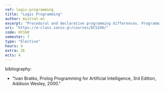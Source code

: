 ```yaml
---
ref: logic-programming
title: "Logic Programming"
author: mistral-en
excerpt: "Procedural and declarative programming differences. Programming according to predicate logic. Propositional logic. Entailment and proof methods in propositional logic. Axioms and decidability. Resolution methods. Syntax and semantics of predicate logic. Unification and resolution in predicate logic. Horn clauses. The Prolog programming language. Syntax, lists, operators and arithmetic. Backtracking control and negation. Data structure handling. Applications of Prolog in search problems, symbolic processing and natural language understanding."
uri: "https://e-class.ionio.gr/courses/DCS246/"
code: ΗΥ160
semester: 7 
type: "Elective"
hours: 4
extra: 2E
ects: 4
---
```



bibliography: 
  - "Ivan Bratko, Prolog Programming for Artificial Intelligence, 3rd Edition, Addison Wesley, 2000."
  


